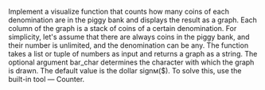 Implement a visualize function that counts how many coins of each denomination are in the piggy bank and displays the result as a graph. Each column of the graph is a stack of coins of a certain denomination.
For simplicity, let's assume that there are always coins in the piggy bank, and their number is unlimited, and the denomination can be any.
The function takes a list or tuple of numbers as input and returns a graph as a string. The optional argument bar_char determines the character with which the graph is drawn. The default value is the dollar signм($).
To solve this, use the built-in tool — Counter.
